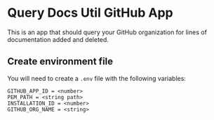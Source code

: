 # Query Docs Util GitHub App

This is an app that should query your GitHub organization for lines of documentation added and deleted.

## Create environment file

You will need to create a `.env` file with the following variables:
```
GITHUB_APP_ID = <number>
PEM_PATH = <string path>
INSTALLATION_ID = <number>
GITHUB_ORG_NAME = <string>
```
